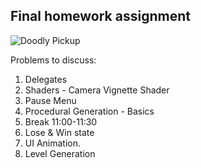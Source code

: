 
 ## Final homework assignment
 
 ![Doodly Pickup](https://user-images.githubusercontent.com/25185815/108393551-70ad7a00-721c-11eb-9adf-644727a2c7e6.JPG)

Problems to discuss:
1. Delegates
2. Shaders - Camera Vignette Shader
3. Pause Menu 
4. Procedural Generation - Basics 
5. Break 11:00-11:30
6. Lose & Win state 
7. UI Animation. 
8. Level Generation

 
